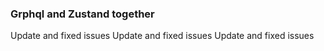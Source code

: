 ### Grphql and Zustand together

Update and fixed issues
Update and fixed issues
Update and fixed issues